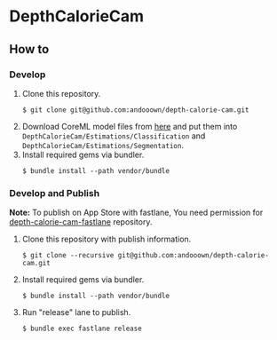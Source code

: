 # DepthCalorieCam

## How to
### Develop
1. Clone this repository.
    ```
    $ git clone git@github.com:andooown/depth-calorie-cam.git
    ```
2. Download CoreML model files from [here](https://drive.google.com/drive/folders/15Q_psdWeRN5Xj7cCUwc98UY0S19E098d?usp=sharing) and put them into `DepthCalorieCam/Estimations/Classification` and `DepthCalorieCam/Estimations/Segmentation`.
3. Install required gems via bundler.
    ```
    $ bundle install --path vendor/bundle
    ```

### Develop and Publish
**Note:** To publish on App Store with fastlane, You need permission for [depth-calorie-cam-fastlane](https://github.com/andooown/depth-calorie-cam-fastlane) repository.
1. Clone this repository with publish information.
    ```
    $ git clone --recursive git@github.com:andooown/depth-calorie-cam.git
    ```
2. Install required gems via bundler.
    ```
    $ bundle install --path vendor/bundle
    ```
3. Run "release" lane to publish.
    ```
    $ bundle exec fastlane release
    ```
